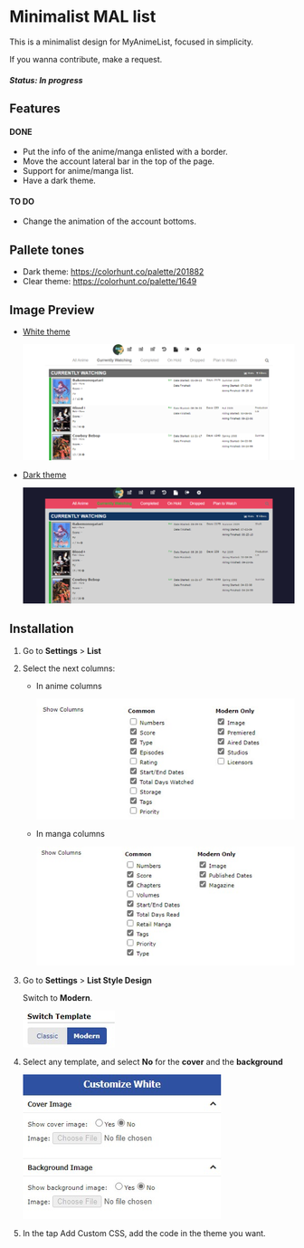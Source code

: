 # Minimalist MAL list

This is a minimalist design for MyAnimeList, 
focused in simplicity.


If you wanna contribute, make a request.

##### Status: In progress

## Features

#### DONE
* Put the info of the anime/manga enlisted with a border.
* Move the account lateral bar in the top of the page.
* Support for anime/manga list.
* Have a dark theme.

#### TO DO
* Change the animation of the account bottoms.

## Pallete tones 
* Dark theme: https://colorhunt.co/palette/201882
* Clear theme: https://colorhunt.co/palette/1649

## Image Preview
* [White theme](WhiteTheme.CSS)

    ![white](assets/White-theme-preview.png)

* [Dark theme](DarkTheme.CSS)
    
    ![dark](assets/Dark-theme-preview.png)
    
## Installation
1. Go to **Settings** > **List**
2. Select the next columns: 
    * In anime columns 
    
        ![Anime-columns](assets/Anime-columns.jpg)
    
    * In manga columns 
    
        ![Manga-columns](assets/Manga-Columns.jpg)
     
3. Go to **Settings** > **List Style Design**

    Switch to **Modern**. 

    ![Switch-Template](assets/Switch.jpg)
     
4. Select any template, and select **No** 
for the **cover** and the **background**

    ![Cover-Non](assets/Cover-non.jpg) 
    
5. In the tap Add Custom CSS, add the code in the theme you want.
